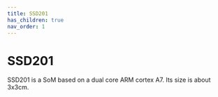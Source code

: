 ```yaml
---
title: SSD201
has_children: true
nav_order: 1
---
```


# SSD201

SSD201 is a SoM based on a dual core ARM cortex A7. Its size is about 3x3cm.  